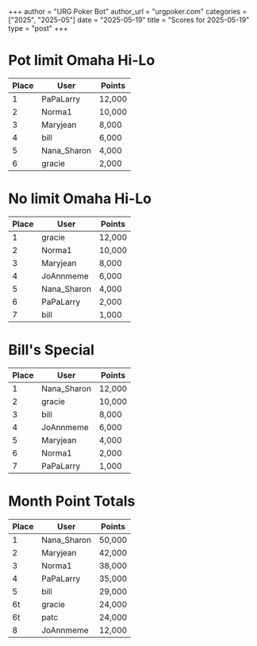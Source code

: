+++
author = "URG Poker Bot"
author_url = "urgpoker.com"
categories = ["2025", "2025-05"]
date = "2025-05-19"
title = "Scores for 2025-05-19"
type = "post"
+++
# Pot limit Omaha Hi-Lo

| Place | User | Points |
|-------|------|--------|
| 1 | PaPaLarry | 12,000 |
| 2 | Norma1 | 10,000 |
| 3 | Maryjean | 8,000 |
| 4 | bill | 6,000 |
| 5 | Nana_Sharon | 4,000 |
| 6 | gracie | 2,000 |

# No limit Omaha Hi-Lo

| Place | User | Points |
|-------|------|--------|
| 1 | gracie | 12,000 |
| 2 | Norma1 | 10,000 |
| 3 | Maryjean | 8,000 |
| 4 | JoAnnmeme | 6,000 |
| 5 | Nana_Sharon | 4,000 |
| 6 | PaPaLarry | 2,000 |
| 7 | bill | 1,000 |

# Bill's Special

| Place | User | Points |
|-------|------|--------|
| 1 | Nana_Sharon | 12,000 |
| 2 | gracie | 10,000 |
| 3 | bill | 8,000 |
| 4 | JoAnnmeme | 6,000 |
| 5 | Maryjean | 4,000 |
| 6 | Norma1 | 2,000 |
| 7 | PaPaLarry | 1,000 |

# Month Point Totals

| Place | User | Points |
|-------|------|--------|
| 1 | Nana_Sharon | 50,000 |
| 2 | Maryjean | 42,000 |
| 3 | Norma1 | 38,000 |
| 4 | PaPaLarry | 35,000 |
| 5 | bill | 29,000 |
| 6t | gracie | 24,000 |
| 6t | patc | 24,000 |
| 8 | JoAnnmeme | 12,000 |
